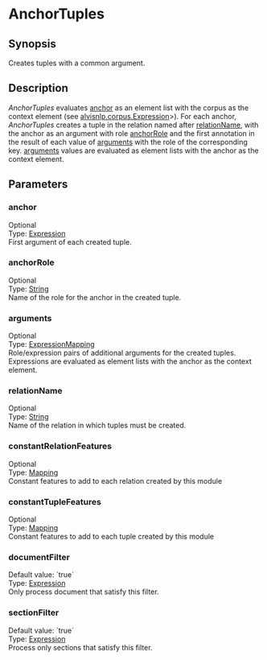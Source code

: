 <h1 class="module">AnchorTuples</h1>

## Synopsis

Creates tuples with a common argument.

## Description

*AnchorTuples* evaluates <a href="#anchor" class="param">anchor</a> as an element list with the corpus as the context element (see <a href="../converter/alvisnlp.corpus.Expression" class="converter">alvisnlp.corpus.Expression</a>>). For each anchor, *AnchorTuples* creates a tuple in the relation named after <a href="#relationName" class="param">relationName</a>, with the anchor as an argument with role <a href="#anchorRole" class="param">anchorRole</a> and the first annotation in the result of each value of <a href="#arguments" class="param">arguments</a> with the role of the corresponding key. <a href="#arguments" class="param">arguments</a> values are evaluated as element lists with the anchor as the context element.

## Parameters

<a name="anchor">

### anchor

<div class="param-level param-level-optional">Optional
</div>
<div class="param-type">Type: <a href="../converter/fr.inra.maiage.bibliome.alvisnlp.core.corpus.expressions.Expression" class="converter">Expression</a>
</div>
First argument of each created tuple.

<a name="anchorRole">

### anchorRole

<div class="param-level param-level-optional">Optional
</div>
<div class="param-type">Type: <a href="../converter/java.lang.String" class="converter">String</a>
</div>
Name of the role for the anchor in the created tuple.

<a name="arguments">

### arguments

<div class="param-level param-level-optional">Optional
</div>
<div class="param-type">Type: <a href="../converter/fr.inra.maiage.bibliome.alvisnlp.core.module.types.ExpressionMapping" class="converter">ExpressionMapping</a>
</div>
Role/expression pairs of additional arguments for the created tuples. Expressions are evaluated as element lists with the anchor as the context element.

<a name="relationName">

### relationName

<div class="param-level param-level-optional">Optional
</div>
<div class="param-type">Type: <a href="../converter/java.lang.String" class="converter">String</a>
</div>
Name of the relation in which tuples must be created.

<a name="constantRelationFeatures">

### constantRelationFeatures

<div class="param-level param-level-optional">Optional
</div>
<div class="param-type">Type: <a href="../converter/fr.inra.maiage.bibliome.alvisnlp.core.module.types.Mapping" class="converter">Mapping</a>
</div>
Constant features to add to each relation created by this module

<a name="constantTupleFeatures">

### constantTupleFeatures

<div class="param-level param-level-optional">Optional
</div>
<div class="param-type">Type: <a href="../converter/fr.inra.maiage.bibliome.alvisnlp.core.module.types.Mapping" class="converter">Mapping</a>
</div>
Constant features to add to each tuple created by this module

<a name="documentFilter">

### documentFilter

<div class="param-level param-level-default-value">Default value: `true`
</div>
<div class="param-type">Type: <a href="../converter/fr.inra.maiage.bibliome.alvisnlp.core.corpus.expressions.Expression" class="converter">Expression</a>
</div>
Only process document that satisfy this filter.

<a name="sectionFilter">

### sectionFilter

<div class="param-level param-level-default-value">Default value: `true`
</div>
<div class="param-type">Type: <a href="../converter/fr.inra.maiage.bibliome.alvisnlp.core.corpus.expressions.Expression" class="converter">Expression</a>
</div>
Process only sections that satisfy this filter.

